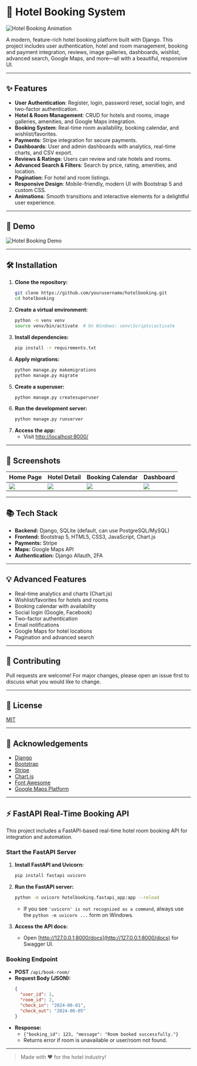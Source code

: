 # 🏨 Hotel Booking System

![Hotel Booking Animation](https://media.giphy.com/media/3o7aD2saalBwwftBIY/giphy.gif)

A modern, feature-rich hotel booking platform built with Django. This project includes user authentication, hotel and room management, booking and payment integration, reviews, image galleries, dashboards, wishlist, advanced search, Google Maps, and more—all with a beautiful, responsive UI.

---

## ✨ Features

- **User Authentication**: Register, login, password reset, social login, and two-factor authentication.
- **Hotel & Room Management**: CRUD for hotels and rooms, image galleries, amenities, and Google Maps integration.
- **Booking System**: Real-time room availability, booking calendar, and wishlist/favorites.
- **Payments**: Stripe integration for secure payments.
- **Dashboards**: User and admin dashboards with analytics, real-time charts, and CSV export.
- **Reviews & Ratings**: Users can review and rate hotels and rooms.
- **Advanced Search & Filters**: Search by price, rating, amenities, and location.
- **Pagination**: For hotel and room listings.
- **Responsive Design**: Mobile-friendly, modern UI with Bootstrap 5 and custom CSS.
- **Animations**: Smooth transitions and interactive elements for a delightful user experience.

---

## 🚀 Demo

![Hotel Booking Demo](https://media.giphy.com/media/26ufnwz3wDUli7GU0/giphy.gif)

---

## 🛠️ Installation

1. **Clone the repository:**
   ```bash
   git clone https://github.com/yourusername/hotelbooking.git
   cd hotelbooking
   ```
2. **Create a virtual environment:**
   ```bash
   python -m venv venv
   source venv/bin/activate  # On Windows: venv\Scripts\activate
   ```
3. **Install dependencies:**
   ```bash
   pip install -r requirements.txt
   ```
4. **Apply migrations:**
   ```bash
   python manage.py makemigrations
   python manage.py migrate
   ```
5. **Create a superuser:**
   ```bash
   python manage.py createsuperuser
   ```
6. **Run the development server:**
   ```bash
   python manage.py runserver
   ```
7. **Access the app:**
   - Visit [http://localhost:8000/](http://localhost:8000/)

---

## 📸 Screenshots

| Home Page | Hotel Detail | Booking Calendar | Dashboard |
|-----------|--------------|------------------|-----------|
| ![](static/img/screenshot_home.png) | ![](static/img/screenshot_detail.png) | ![](static/img/screenshot_calendar.png) | ![](static/img/screenshot_dashboard.png) |

---

## 📚 Tech Stack

- **Backend:** Django, SQLite (default, can use PostgreSQL/MySQL)
- **Frontend:** Bootstrap 5, HTML5, CSS3, JavaScript, Chart.js
- **Payments:** Stripe
- **Maps:** Google Maps API
- **Authentication:** Django Allauth, 2FA

---

## 💡 Advanced Features

- Real-time analytics and charts (Chart.js)
- Wishlist/favorites for hotels and rooms
- Booking calendar with availability
- Social login (Google, Facebook)
- Two-factor authentication
- Email notifications
- Google Maps for hotel locations
- Pagination and advanced search

---

## 🤝 Contributing

Pull requests are welcome! For major changes, please open an issue first to discuss what you would like to change.

---

## 📄 License

[MIT](LICENSE)

---

## 🙏 Acknowledgements

- [Django](https://www.djangoproject.com/)
- [Bootstrap](https://getbootstrap.com/)
- [Stripe](https://stripe.com/)
- [Chart.js](https://www.chartjs.org/)
- [Font Awesome](https://fontawesome.com/)
- [Google Maps Platform](https://cloud.google.com/maps-platform)

---

## ⚡ FastAPI Real-Time Booking API

This project includes a FastAPI-based real-time hotel room booking API for integration and automation.

### Start the FastAPI Server

1. **Install FastAPI and Uvicorn:**
   ```bash
   pip install fastapi uvicorn
   ```
2. **Run the FastAPI server:**
   ```bash
   python -m uvicorn hotelbooking.fastapi_app:app --reload
   ```
   - If you see `'uvicorn' is not recognized as a command`, always use the `python -m uvicorn ...` form on Windows.

3. **Access the API docs:**
   - Open [http://127.0.0.1:8000/docs](http://127.0.0.1:8000/docs) for Swagger UI.

### Booking Endpoint

- **POST** `/api/book-room/`
- **Request Body (JSON):**
  ```json
  {
    "user_id": 1,
    "room_id": 2,
    "check_in": "2024-06-01",
    "check_out": "2024-06-05"
  }
  ```
- **Response:**
  - `{"booking_id": 123, "message": "Room booked successfully."}`
  - Returns error if room is unavailable or user/room not found.

---

> Made with ❤️ for the hotel industry!
